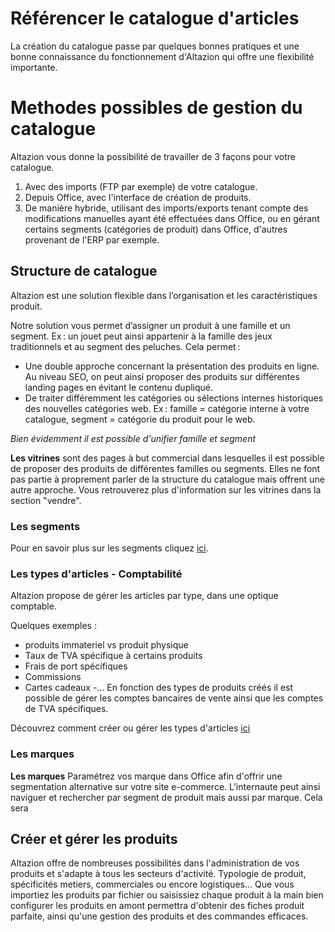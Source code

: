 # Référencer le catalogue d'articles
La création du catalogue passe par quelques bonnes pratiques et une bonne connaissance du fonctionnement d'Altazion qui offre une flexibilité importante.

# Methodes possibles de gestion du catalogue

Altazion vous donne la possibilité de travailler de 3 façons pour votre catalogue.
1. Avec des imports (FTP par exemple) de votre catalogue. 
2. Depuis Office, avec l'interface de création de produits.
3. De manière hybride, utilisant des imports/exports tenant compte des modifications manuelles ayant été effectuées dans Office, ou en gérant certains segments (catégories de produit) dans Office, d'autres provenant de l'ERP par exemple. 

## Structure de catalogue
Altazion est une solution flexible dans l’organisation et les caractéristiques produit. 

Notre solution vous permet d’assigner un produit à une famille et un segment. Ex : un jouet peut ainsi appartenir à la famille des jeux traditionnels et au segment des peluches. Cela permet : 

- Une double approche concernant la présentation des produits en ligne. Au niveau SEO, on peut ainsi proposer des produits sur différentes landing pages en évitant le contenu dupliqué. 
- De traiter différemment les catégories ou sélections internes historiques des nouvelles catégories web. Ex : famille = catégorie interne à votre catalogue, segment = catégorie du produit pour le web. 

_Bien évidemment il est possible d'unifier famille et segment_

**Les vitrines** sont des pages à but commercial dans lesquelles il est possible de proposer des produits de différentes familles ou segments. Elles ne font pas partie à proprement parler de la structure du catalogue mais offrent une autre approche. Vous retrouverez plus d'information sur les vitrines dans la section "vendre".

### Les segments
Pour en savoir plus sur les segments cliquez [ici](https://aide.altazion.com/fr-frv2/referencer/segments/index.html).

### Les types d'articles - Comptabilité
Altazion propose de gérer les articles par type, dans une optique comptable.

Quelques exemples : 
- produits immateriel vs produit physique
- Taux de TVA spécifique à certains produits
- Frais de port spécifiques
- Commissions
- Cartes cadeaux
-...
En fonction des types de produits créés il est possible de gérer les comptes bancaires de vente ainsi que les comptes de TVA spécifiques.

Découvrez comment créer ou gérer les types d'articles [ici](https://aide.altazion.com/fr-frv2/referencer/type-article.html)

### Les marques

**Les marques** Paramétrez vos marque dans Office afin d'offrir une segmentation alternative sur votre site e-commerce. L'internaute peut ainsi naviguer et rechercher par segment de produit mais aussi par marque. Cela sera

## Créer et gérer les produits
Altazion offre de nombreuses possibilités dans l'administration de vos produits et s'adapte à tous les secteurs d'activité.
Typologie de produit, spécificités metiers, commerciales ou encore logistiques... Que vous importiez les produits par fichier ou saisissiez chaque produit à la main bien configurer les produits en amont permettra d'obtenir des fiches produit parfaite, ainsi qu'une gestion des produits et des commandes efficaces.

